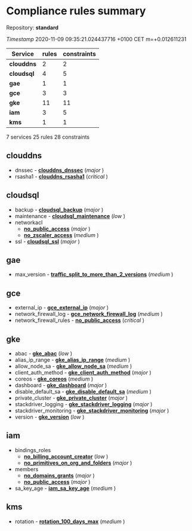 # Compliance rules summary

Repository: **standard**

*Timestamp* 2020-11-09 09:35:21.024437716 +0100 CET m=+0.012611231

Service | rules | constraints
--- | --- | ---
**clouddns** | 2 | 2
**cloudsql** | 4 | 5
**gae** | 1 | 1
**gce** | 3 | 3
**gke** | 11 | 11
**iam** | 3 | 5
**kms** | 1 | 1

7 services 25 rules 28 constraints

## clouddns

- dnssec   - **[clouddns_dnssec](instances/monitor_clouddns_dnssec/constraints/clouddns_dnssec/readme.md)** (*major* )
- rsasha1   - **[clouddns_rsasha1](instances/monitor_clouddns_rsasha1/constraints/clouddns_rsasha1/readme.md)** (*critical* )

## cloudsql

- backup   - **[cloudsql_backup](instances/monitor_cloudsql_backup/constraints/cloudsql_backup/readme.md)** (*major* )
- maintenance   - **[cloudsql_maintenance](instances/monitor_cloudsql_maintenance/constraints/cloudsql_maintenance/readme.md)** (*low* )
- networkacl
  - **[no_public_access](instances/monitor_cloudsql_networkacl/constraints/no_public_access/readme.md)** (*major* )
  - **[no_zscaler_access](instances/monitor_cloudsql_networkacl/constraints/no_zscaler_access/readme.md)** (*medium* )
- ssl   - **[cloudsql_ssl](instances/monitor_cloudsql_ssl/constraints/cloudsql_ssl/readme.md)** (*major* )

## gae

- max_version   - **[traffic_split_to_more_than_2_versions](instances/monitor_gae_max_version/constraints/traffic_split_to_more_than_2_versions/readme.md)** (*medium* )

## gce

- external_ip   - **[gce_external_ip](instances/monitor_gce_external_ip/constraints/gce_external_ip/readme.md)** (*major* )
- network_firewall_log   - **[gce_network_firewall_log](instances/monitor_gce_network_firewall_log/constraints/gce_network_firewall_log/readme.md)** (*medium* )
- network_firewall_rules   - **[no_public_access](instances/monitor_gce_network_firewall_rules/constraints/no_public_access/readme.md)** (*critical* )

## gke

- abac   - **[gke_abac](instances/monitor_gke_abac/constraints/gke_abac/readme.md)** (*low* )
- alias_ip_range   - **[gke_alias_ip_range](instances/monitor_gke_alias_ip_range/constraints/gke_alias_ip_range/readme.md)** (*medium* )
- allow_node_sa   - **[gke_allow_node_sa](instances/monitor_gke_allow_node_sa/constraints/gke_allow_node_sa/readme.md)** (*medium* )
- client_auth_method   - **[gke_client_auth_method](instances/monitor_gke_client_auth_method/constraints/gke_client_auth_method/readme.md)** (*major* )
- coreos   - **[gke_coreos](instances/monitor_gke_coreos/constraints/gke_coreos/readme.md)** (*medium* )
- dashboard   - **[gke_dashboard](instances/monitor_gke_dashboard/constraints/gke_dashboard/readme.md)** (*major* )
- disable_default_sa   - **[gke_disable_default_sa](instances/monitor_gke_disable_default_sa/constraints/gke_disable_default_sa/readme.md)** (*medium* )
- private_cluster   - **[gke_private_cluster](instances/monitor_gke_private_cluster/constraints/gke_private_cluster/readme.md)** (*major* )
- stackdriver_logging   - **[gke_stackdriver_logging](instances/monitor_gke_stackdriver_logging/constraints/gke_stackdriver_logging/readme.md)** (*major* )
- stackdriver_monitoring   - **[gke_stackdriver_monitoring](instances/monitor_gke_stackdriver_monitoring/constraints/gke_stackdriver_monitoring/readme.md)** (*major* )
- version   - **[gke_version](instances/monitor_gke_version/constraints/gke_version/readme.md)** (*low* )

## iam

- bindings_roles
  - **[no_billing_account_creator](instances/monitor_iam_bindings_roles/constraints/no_billing_account_creator/readme.md)** (*low* )
  - **[no_primitives_on_org_and_folders](instances/monitor_iam_bindings_roles/constraints/no_primitives_on_org_and_folders/readme.md)** (*major* )
- members
  - **[no_domains_grants](instances/monitor_iam_members/constraints/no_domains_grants/readme.md)** (*major* )
  - **[no_public_access](instances/monitor_iam_members/constraints/no_public_access/readme.md)** (*major* )
- sa_key_age   - **[iam_sa_key_age](instances/monitor_iam_sa_key_age/constraints/iam_sa_key_age/readme.md)** (*medium* )

## kms

- rotation   - **[rotation_100_days_max](instances/monitor_kms_rotation/constraints/rotation_100_days_max/readme.md)** (*medium* )
